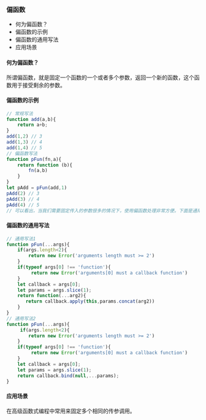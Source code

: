 ### 偏函数

- 何为偏函数？
- 偏函数的示例
- 偏函数的通用写法
- 应用场景

#### 何为偏函数？

所谓偏函数，就是固定一个函数的一个或者多个参数，返回一个新的函数，这个函数用于接受剩余的参数。

#### 偏函数的示例

```javascript
// 常规写法
function add(a,b){
    return a+b;
}
add(1,2) // 3 
add(1,3) // 4
add(1,4) // 5
// 偏函数写法
function pFun(fn,a){
    return function (b){
        fn(a,b)
    }
}
let pAdd = pFun(add,1)
pAdd(2) // 3
pAdd(3) // 4
pAdd(4) // 5
// 可以看出，当我们需要固定传入的参数很多的情况下，使用偏函数处理非常方便。下面是通用的偏函数。
```

#### 偏函数的通用写法

```javascript
// 通用写法1
function pFun(...args){
    if(args.length<2){
        return new Error('arguments length must >= 2')
    }
    if(typeof args[0] !== 'function'){
         return new Error('arguments[0] must a callback function')
    }
    let callback = args[0];
    let params = args.slice(1);
    return function(...arg2){
       return callback.apply(this,params.concat(arg2))
    }
}
// 通用写法2
function pFun(...args){
     if(args.length<2){
        return new Error('arguments length must >= 2')
    }
    if(typeof args[0] !== 'function'){
         return new Error('arguments[0] must a callback function')
    }
    let callback = args[0];
    let params = args.slice(1);
    return callback.bind(null,...params);
}
```

#### 应用场景

在高级函数式编程中常用来固定多个相同的传参调用。

